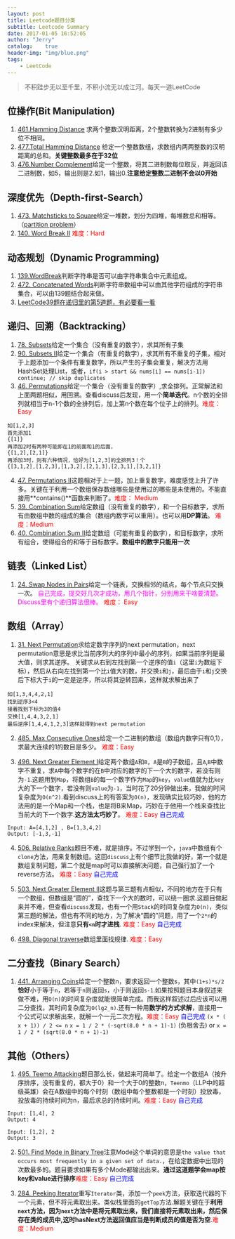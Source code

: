```yaml
---
layout: post
title: Leetcode题目分类
subtitle: Leetcode Summary
date: 2017-01-05 16:52:05
author: "Jerry"
catalog:    true
header-img: "img/blue.png"
tags:
    - LeetCode
---
```


> 不积跬步无以至千里，不积小流无以成江河。每天一道LeetCode

## 位操作(Bit Manipulation)

1. [461.Hamming Distance](https://leetcode.com/contest/leetcode-weekly-contest-13/problems/hamming-distance/) 求两个整数汉明距离，2个整数转换为2进制有多少位不相同。
2. [477.Total Hamming Distance](https://leetcode.com/contest/leetcode-weekly-contest-13/problems/total-hamming-distance/) 给定一个整数数组，求数组内两两整数的汉明距离的总和。**关键整数最多在于32位**
3. [476.Number Complement](https://leetcode.com/contest/leetcode-weekly-contest-14/problems/number-complement/)给定一个整数，将其二进制数每位取反，并返回该二进制数，如5，输出则是2.如1，输出0.**注意给定整数二进制不会以0开始**

## 深度优先（Depth-first-Search）

1. [473. Matchsticks to Square](https://leetcode.com/problems/matchsticks-to-square/)给定一堆数，划分为四堆，每堆数总和相等。（[partition problem](https://en.wikipedia.org/wiki/Partition_problem)）
2. [140. Word Break II](https://leetcode.com/problems/word-break-ii/) <font color="red">难度：Hard</font>

## 动态规划（Dynamic Programming)

1. [139.WordBreak](https://leetcode.com/problems/word-break/)判断字符串是否可以由字符串集合中元素组成。
2. [472. Concatenated Words](https://leetcode.com/contest/leetcode-weekly-contest-13/problems/concatenated-words/)判断字符串数组中可以由其他字符组成的字符串集合，可以由139题结合起来做。
3. <a href='#39'>LeetCode39题在递归里的第5道题，有必要看一看</a>

## 递归、回溯（Backtracking）

1. [78. Subsets](https://leetcode.com/problems/subsets/)给定一个集合（没有重复的数字），求其所有子集
2. [90. Subsets II](https://leetcode.com/problems/subsets-ii/)给定一个集合（有重复的数字），求其所有不重复的子集，相对于上题添加一个条件有重复数字，所以产生的子集会重复，解决方法用HashSet处理List，或者，`if(i > start && nums[i] == nums[i-1]) continue; // skip duplicates`
3. [46. Permutations](https://leetcode.com/problems/permutations/)给定一个集合（没有重复的数字）,求全排列。正常解法和上面两题相似，用回溯。查看discuss后发现，用一个**简单迭代**。n个数的全排列就相当于n-1个数的全排列后，加上第n个数在每个位子上的排列。<font color="red">难度： Easy</font>

```
如[1,2,3]
首先添加1
{[1]}
再添加2时有两种可能即在1的前面和1的后面，
{[1,2],[2,1]}
再添加3时，则有六种情况，恰好为[1,2,3]的全排列3！个
{[3,1,2],[1,2,3],[1,3,2],[2,1,3],[2,3,1],[3,2,1]}
```

4. [47. Permutations II](https://leetcode.com/problems/permutations-ii/)这题相对于上一题，加上重复数字，难度感觉上升了许多。关键在于利用一个数组保存数组哪些是使用过的哪些是未使用的。不能直接用**contains()**函数来判断了。<font color="red">难度： Medium</font>
5. [39. Combination Sum](https://leetcode.com/problems/combination-sum/)给定数组（没有重复的数字），和一个目标数字，求所有由数组中数的组成的集合（数组内数字可以重用）。也可以用**DP算法**。  <font color="red">难度：Medium</font> <a id='39'></a>
6. [40. Combination Sum II](https://leetcode.com/problems/combination-sum-ii/)给定数组（可能有重复的数字），和目标数字，求所有组合，使得组合的和等于目标数字。**数组中的数字只能用一次**

## 链表（Linked List）

1. [24. Swap Nodes in Pairs](https://leetcode.com/problems/swap-nodes-in-pairs/)给定一个链表，交换相邻的结点，每个节点只交换一次。 <font color="#FF00FF">自己完成，提交好几次才成功，用几个指针，分别用来干啥要清楚。Discuss里有个递归算法很棒。</font> <font color="red">难度： Easy</font>


## 数组（Array）

1. [31. Next Permutation](https://leetcode.com/problems/next-permutation/)求给定数字序列的next permutation，next permutation意思是求比当前序列大的序列中最小的序列，如果当前序列是最大值，则求其逆序。
关键求从右到左找到第一个逆序的值`i`（这里`i`为数组下标），然后从右向左找到第一个比`i`值大的数，并交换`i`和`j`，最后由于`i`和`j`交换后下标大于`i`的一定是逆序，所以将其逆转回来，这样就求解出来了

```
如[1,3,4,4,2,1]
找到逆序3<4
接着找到下标为3的值4
交换[1,4,4,3,2,1]
最后逆序[1,4,4,1,2,3]这样就得到next permutation

```

2. [485. Max Consecutive Ones](https://leetcode.com/problems/max-consecutive-ones/)给定一个二进制的数组（数组内数字只有0,1），求最大连续的1的数目是多少。 <font color="red">难度：Easy</font>

3. [496. Next Greater Element I](https://leetcode.com/contest/leetcode-weekly-contest-18b/problems/next-greater-element-i/)给定两个数组`A`和`B`，`A`是`B`的子数组，且`A`,`B`中数字不重复，求`A`中每个数字的在`B`中对应的数字的下一个大的数字，若没有则为`-1`.这题用到`Map`，将数组`B`的每一个数字作为`Map`的`key`，`value`值就为比`key`大的下一个数字，若没有则`value`为`-1`，当时花了20分钟做出来，我做的时间复杂度为`O(n^2)`.看到discuss上的有答案为`O(n)`，发现确实比较巧妙，他的方法用的是一个Map和一个栈，也是将B来Map，巧妙在于他用一个栈来查找比当前大的下一个数字.**这方法太巧妙了**。 <font color="red">难度：Easy</font>  <font color="blue">自己完成</font>

```
Input: A=[4,1,2] , B=[1,3,4,2]
Output: [-1,3,-1]
```

4. [506. Relative Ranks](https://leetcode.com/contest/leetcode-weekly-contest-18b/problems/relative-ranks/)题目不难，就是排序。不过学到一个，`java`中数组有个`clone`方法，用来复制数组。这回`discuss`上有个细节比我做的好，第一个就是数组复制问题，第二个就是map时可以直接解决问题，自己强行加了一个reverse方法。 <font color="red">难度：Easy</font>  <font color="blue">自己完成</font>


5. [503. Next Greater Element II](https://leetcode.com/contest/leetcode-weekly-contest-18b/problems/next-greater-element-ii/)这题与第三题有点相似，不同的地方在于只有一个数组，但数组是“圆的”，查找下一个大的数时，可以绕一圈求.这题目做起来并不难，但查看`discuss`发现，也有一个用`Stack`的时间复杂度为`O(n)`，类似第三题的解法，但也有不同的地方，为了解决“圆的”问题，用了一个`2*n`的index来解决，但注意**只有`<n`时才进栈**.  <font color="red">难度：Easy</font>  <font color="blue">自己完成</font>

6. [498. Diagonal traverse](https://leetcode.com/contest/leetcode-weekly-contest-18b/problems/diagonal-traverse/)数组里面找规律. <font color="red">难度：Easy</font>

## 二分查找（Binary Search）

1. [441. Arranging Coins](https://leetcode.com/problems/arranging-coins/)给定一个整数n，要求返回一个整数s，其中`(1+s)*s/2`**恰好**小于等于`n`，若等于`n`则返回`s`，小于则返回`s-1`.如果按照题目本身叙述来做不难，用`O(n)`的时间复杂度就能很简单完成。而我这样叙述过后应该可以用二分查找，其时间复杂度为`O(lg2_n)`.还有一种用**数学的方式求解**，直接用一个公式可以求解出来，就解一个一元二次方程。<font color="red">难度：Easy</font>  <font color="blue">自己完成</font>
`(x * ( x + 1)) / 2 <= n`
`x = 1 / 2 * (-sqrt(8.0 * n + 1)-1)` (负根舍去) or `x = 1 / 2 * (sqrt(8.0 * n + 1)-1)`



## 其他（Others）

1. [495. Teemo Attacking](https://leetcode.com/contest/leetcode-weekly-contest-17/problems/teemo-attacking/)题目那么长，做起来可简单了。给定一个数组A（按升序排序，没有重复的，都大于0）和一个大于0的整数n，`Teenmo`（LLP中的超级英雄）会在A数组中的每个时刻（数组中每个整数都是一个时刻）投放毒，投放毒的持续时间为n，最后求总的持续时间。<font color="red">难度：Easy</font>  <font color="blue">自己完成</font>

```
Input: [1,4], 2
Output: 4

Input: [1,2], 2
Output: 3
```
2. [501. Find Mode in Binary Tree](https://leetcode.com/contest/leetcode-weekly-contest-17/problems/find-mode-in-binary-tree/)注意Mode这个单词的意思是`the value that occurs most frequently in a given set of data.`，在给定数据中出现的次数最多的。题目要求如果有多个Mode都输出出来。**通过这道题学会map按key和value进行排序**<font color="red">难度：Easy</font>  <font color="blue">自己完成</font>

3. [284. Peeking Iterator](https://leetcode.com/problems/peeking-iterator/)重写`Iterator`类，添加一个`peek`方法，获取迭代器的下一个元素，但不将元素取出来。类似栈里面的`getTop`方法.解题关键在于**利用`next`方法，因为`next`方法中是将元素取出来，我们直接将元素取出来，然后保存在类的成员中,这时hasNext方法返回值应当是判断成员的值是否为空**.<font color="red">难度：Medium</font>